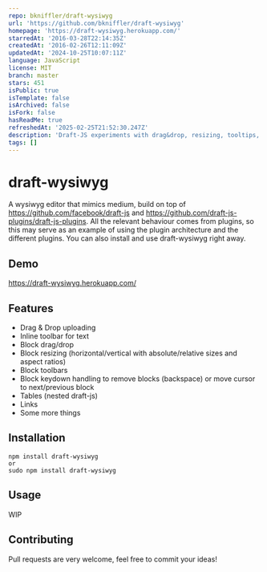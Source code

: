 ```yaml
---
repo: bkniffler/draft-wysiwyg
url: 'https://github.com/bkniffler/draft-wysiwyg'
homepage: 'https://draft-wysiwyg.herokuapp.com/'
starredAt: '2016-03-28T22:14:35Z'
createdAt: '2016-02-26T12:11:09Z'
updatedAt: '2024-10-25T10:07:11Z'
language: JavaScript
license: MIT
branch: master
stars: 451
isPublic: true
isTemplate: false
isArchived: false
isFork: false
hasReadMe: true
refreshedAt: '2025-02-25T21:52:30.247Z'
description: 'Draft-JS experiments with drag&drop, resizing, tooltips, WIP'
tags: []
---
```


# draft-wysiwyg
A wysiwyg editor that mimics medium, build on top of https://github.com/facebook/draft-js and https://github.com/draft-js-plugins/draft-js-plugins. All the relevant behaviour comes from plugins, so this may serve as an example of using the plugin architecture and the different plugins. You can also install and use draft-wysiwyg right away.

## Demo
https://draft-wysiwyg.herokuapp.com/

## Features
- Drag & Drop uploading
- Inline toolbar for text
- Block drag/drop
- Block resizing (horizontal/vertical with absolute/relative sizes and aspect ratios)
- Block toolbars
- Block keydown handling to remove blocks (backspace) or move cursor to next/previous block
- Tables (nested draft-js)
- Links
- Some more things

## Installation
```
npm install draft-wysiwyg
or
sudo npm install draft-wysiwyg
```

## Usage
WIP

## Contributing
Pull requests are very welcome, feel free to commit your ideas!
